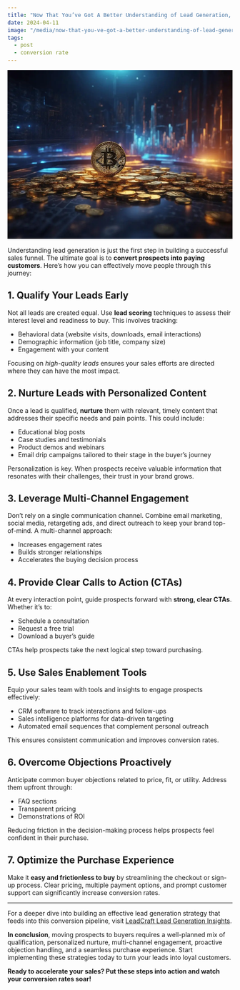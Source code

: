 ```yaml
---
title: "Now That You’ve Got A Better Understanding of Lead Generation, How Can You Start to Move People From Prospect to Buyer?"
date: 2024-04-11
image: "/media/now-that-you-ve-got-a-better-understanding-of-lead-generation-how-can-you-start-to-move-people-from-prospect-to-buyer.webp"
tags:
  - post
  - conversion rate
---
```


![Now That You’ve Got A Better Understanding of Lead Generation, How Can You Start to Move People From Prospect to Buyer?](/media/now-that-you-ve-got-a-better-understanding-of-lead-generation-how-can-you-start-to-move-people-from-prospect-to-buyer.webp)

Understanding lead generation is just the first step in building a successful sales funnel. The ultimate goal is to **convert prospects into paying customers**. Here’s how you can effectively move people through this journey:

## 1. Qualify Your Leads Early

Not all leads are created equal. Use **lead scoring** techniques to assess their interest level and readiness to buy. This involves tracking:

- Behavioral data (website visits, downloads, email interactions)
- Demographic information (job title, company size)
- Engagement with your content

Focusing on *high-quality leads* ensures your sales efforts are directed where they can have the most impact.

## 2. Nurture Leads with Personalized Content

Once a lead is qualified, **nurture** them with relevant, timely content that addresses their specific needs and pain points. This could include:

- Educational blog posts
- Case studies and testimonials
- Product demos and webinars
- Email drip campaigns tailored to their stage in the buyer’s journey

Personalization is key. When prospects receive valuable information that resonates with their challenges, their trust in your brand grows.

## 3. Leverage Multi-Channel Engagement

Don’t rely on a single communication channel. Combine email marketing, social media, retargeting ads, and direct outreach to keep your brand top-of-mind. A multi-channel approach:

- Increases engagement rates
- Builds stronger relationships
- Accelerates the buying decision process

## 4. Provide Clear Calls to Action (CTAs)

At every interaction point, guide prospects forward with **strong, clear CTAs**. Whether it’s to:

- Schedule a consultation
- Request a free trial
- Download a buyer’s guide

CTAs help prospects take the next logical step toward purchasing.

## 5. Use Sales Enablement Tools

Equip your sales team with tools and insights to engage prospects effectively:

- CRM software to track interactions and follow-ups
- Sales intelligence platforms for data-driven targeting
- Automated email sequences that complement personal outreach

This ensures consistent communication and improves conversion rates.

## 6. Overcome Objections Proactively

Anticipate common buyer objections related to price, fit, or utility. Address them upfront through:

- FAQ sections
- Transparent pricing
- Demonstrations of ROI

Reducing friction in the decision-making process helps prospects feel confident in their purchase.

## 7. Optimize the Purchase Experience

Make it **easy and frictionless to buy** by streamlining the checkout or sign-up process. Clear pricing, multiple payment options, and prompt customer support can significantly increase conversion rates.

---

For a deeper dive into building an effective lead generation strategy that feeds into this conversion pipeline, visit [LeadCraft Lead Generation Insights](https://leadcraftr.com/posts/lead-generation/).

**In conclusion**, moving prospects to buyers requires a well-planned mix of qualification, personalized nurture, multi-channel engagement, proactive objection handling, and a seamless purchase experience. Start implementing these strategies today to turn your leads into loyal customers.

**Ready to accelerate your sales? Put these steps into action and watch your conversion rates soar!**
